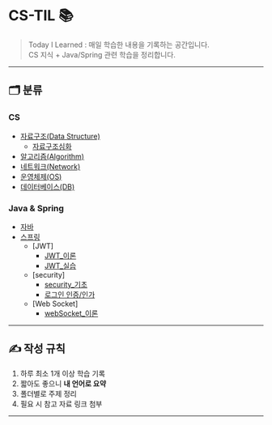 # CS-TIL 📚

> Today I Learned : 매일 학습한 내용을 기록하는 공간입니다.  
> CS 지식 + Java/Spring 관련 학습을 정리합니다.  
---

## 🗂️ 분류
### CS
- [자료구조(Data Structure)](TIL-Contents/Data_Structures/dataStructures.md)
  - [자료구조심화](TIL-Contents/Data_Structures/dataStructure_nextStep.md)
- [알고리즘(Algorithm)](TIL-Contents/Algorithms/algorithms.md)
- [네트워크(Network)](TIL-Contents/Networks/network.md)
- [운영체제(OS)](TIL-Contents/OS/os.md)
- [데이터베이스(DB)](TIL-Contents/Databases/db.md)

### Java & Spring
- [자바](TIL-Contents/Java/java.md)
- [스프링](TIL-Contents/Java/spring/login.md)
  - [JWT]
    - [JWT_이론](TIL-Contents/Java/spring/jwt_theory.md)
    - [JWT_실습](TIL-Contents/Java/spring/jwt_pratice.md)
  - [security]
    - [security_기초](TIL-Contents/Java/spring/security_basic.md)
    - [로그인 인증/인가](TIL-Contents/Java/spring/login.md)
  - [Web Socket]
    - [webSocket_이론](TIL-Contents/Java/spring/webSocket_theory.md)
---
## ✍ 작성 규칙
1. 하루 최소 1개 이상 학습 기록
2. 짧아도 좋으니 **내 언어로 요약**
3. 폴더별로 주제 정리
4. 필요 시 참고 자료 링크 첨부
---
